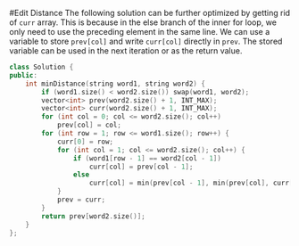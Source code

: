 #Edit Distance
The following solution can be further optimized by getting rid of `curr` array. This is because in the else branch of the inner for loop, we only need to use the preceding element in the same line. We can use a variable to store `prev[col]` and write `curr[col]` directly in `prev`. The stored variable can be used in the next iteration or as the return value.
```C++
class Solution {
public:
    int minDistance(string word1, string word2) {
        if (word1.size() < word2.size()) swap(word1, word2);
        vector<int> prev(word2.size() + 1, INT_MAX);
        vector<int> curr(word2.size() + 1, INT_MAX);
        for (int col = 0; col <= word2.size(); col++)
            prev[col] = col;
        for (int row = 1; row <= word1.size(); row++) {
            curr[0] = row;
            for (int col = 1; col <= word2.size(); col++) {
                if (word1[row - 1] == word2[col - 1])
                    curr[col] = prev[col - 1];
                else
                    curr[col] = min(prev[col - 1], min(prev[col], curr[col - 1])) + 1;
            }
            prev = curr;
        }
        return prev[word2.size()];
    }
};
```
